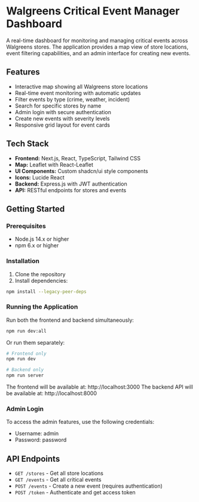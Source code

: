 # Walgreens Critical Event Manager Dashboard

A real-time dashboard for monitoring and managing critical events across Walgreens stores. The application provides a map view of store locations, event filtering capabilities, and an admin interface for creating new events.

## Features

- Interactive map showing all Walgreens store locations
- Real-time event monitoring with automatic updates
- Filter events by type (crime, weather, incident)
- Search for specific stores by name
- Admin login with secure authentication
- Create new events with severity levels
- Responsive grid layout for event cards

## Tech Stack

- **Frontend:** Next.js, React, TypeScript, Tailwind CSS
- **Map:** Leaflet with React-Leaflet
- **UI Components:** Custom shadcn/ui style components
- **Icons:** Lucide React
- **Backend:** Express.js with JWT authentication
- **API:** RESTful endpoints for stores and events

## Getting Started

### Prerequisites

- Node.js 14.x or higher
- npm 6.x or higher

### Installation

1. Clone the repository
2. Install dependencies:

```bash
npm install --legacy-peer-deps
```

### Running the Application

Run both the frontend and backend simultaneously:

```bash
npm run dev:all
```

Or run them separately:

```bash
# Frontend only
npm run dev

# Backend only
npm run server
```

The frontend will be available at: http://localhost:3000
The backend API will be available at: http://localhost:8000

### Admin Login

To access the admin features, use the following credentials:

- Username: admin
- Password: password

## API Endpoints

- `GET /stores` - Get all store locations
- `GET /events` - Get all critical events
- `POST /events` - Create a new event (requires authentication)
- `POST /token` - Authenticate and get access token